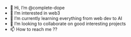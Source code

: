 - 👋 Hi, I’m @complete-dope
- 👀 I’m interested in web3
- 🌱 I’m currently learning everything from web dev to AI
- 💞️ I’m looking to collaborate on good interesting projects
- 📫 How to reach me ??

<!---
complete-dope/complete-dope is a ✨ special ✨ repository because its `README.md` (this file) appears on your GitHub profile.
You can click the Preview link to take a look at your changes.
--->
